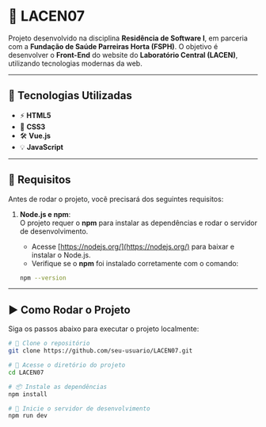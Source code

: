 # 🏥 LACEN07

Projeto desenvolvido na disciplina **Residência de Software I**, em parceria com a **Fundação de Saúde Parreiras Horta (FSPH)**. O objetivo é desenvolver o **Front-End** do website do **Laboratório Central (LACEN)**, utilizando tecnologias modernas da web.

---

## 🚀 Tecnologias Utilizadas

- ⚡ **HTML5**
- 🎨 **CSS3**
- 🛠️ **Vue.js**
- 💡 **JavaScript**

---

## 🚨 Requisitos

Antes de rodar o projeto, você precisará dos seguintes requisitos:

1. **Node.js e npm**:  
   O projeto requer o **npm** para instalar as dependências e rodar o servidor de desenvolvimento.

    - Acesse [https://nodejs.org/](https://nodejs.org/) para baixar e instalar o Node.js.
    - Verifique se o **npm** foi instalado corretamente com o comando:

    ```bash
    npm --version
---

## ▶️ Como Rodar o Projeto

Siga os passos abaixo para executar o projeto localmente:

```bash
# 🔽 Clone o repositório
git clone https://github.com/seu-usuario/LACEN07.git

# 📂 Acesse o diretório do projeto
cd LACEN07

# 📦 Instale as dependências
npm install

# 🚀 Inicie o servidor de desenvolvimento
npm run dev
